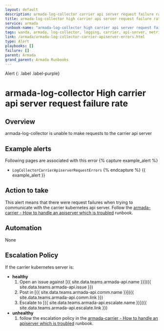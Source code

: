 ```yaml
---
layout: default
description: armada-log-collector carrier api server request failure rate
title: armada-log-collector high carrier api server request failure rate
service: armada
runbook-name: "armada-log-collector high carrier api server request failure rate"
tags: wanda, armada, log-collector, logging, carrier, api-server, metrics
link: /armada/armada-log-collector-carrier-apiserver-errors.html
type: Alert
playbooks: []
failure: []
parent: Armada
grand_parent: Armada Runbooks
---
```


Alert
{: .label .label-purple}

# armada-log-collector High carrier api server request failure rate

## Overview

armada-log-collector is unable to make requests to the carrier api server 

## Example alerts

Following pages are associated with this error
{% capture example_alert %}
  - `LogCollectorCarrierApiserverRequestErrors`
{% endcapture %}
{{ example_alert }}
## Action to take

This alert means that there were request failures when trying to communicate with the carrier 
kubernetes api server. Follow the [armada-carrier - How to handle an apiserver which is troubled](./armada-carrier-apiserver-troubled.html) runbook.

## Automation
None

## Escalation Policy

If the carrier kubernetes server is:
- **healthy**
  1. Open an issue against [{{ site.data.teams.armada-api.name }}]({{ site.data.teams.armada-api.issue }})
  1. Post in [{{ site.data.teams.armada-api.comm.name }}]({{ site.data.teams.armada-api.comm.link }})
  1. Escalate to [{{ site.data.teams.armada-api.escalate.name }}]({{ site.data.teams.armada-api.escalate.link }})
- **unhealthy**
  1. follow the escalation policy in the [armada-carrier - How to handle an apiserver which is troubled](./armada-carrier-apiserver-troubled.html) runbook.
